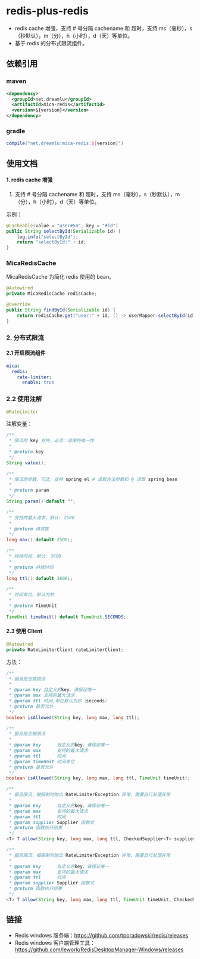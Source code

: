 # redis-plus-redis
- redis cache 增强，支持 # 号分隔 cachename 和 超时，支持 ms（毫秒），s（秒默认），m（分），h（小时），d（天）等单位。
- 基于 redis 的分布式限流组件。

## 依赖引用
### maven
```xml
<dependency>
  <groupId>net.dreamlu</groupId>
  <artifactId>mica-redis</artifactId>
  <version>${version}</version>
</dependency>
```

### gradle
```groovy
compile("net.dreamlu:mica-redis:${version}")
```

## 使用文档

#### 1. redis cache 增强
1. 支持 # 号分隔 cachename 和 超时，支持 ms（毫秒），s（秒默认），m（分），h（小时），d（天）等单位。

示例：
```java
@Cacheable(value = "user#5m", key = "#id")
public String selectById(Serializable id) {
    log.info("selectById");
    return "selectById:" + id;
}
```

### MicaRedisCache
MicaRedisCache 为简化 redis 使用的 bean。
```java
@Autowired
private MicaRedisCache redisCache;

@Override
public String findById(Serializable id) {
    return redisCache.get("user:" + id, () -> userMapper.selectById(id));
}
```

### 2. 分布式限流
#### 2.1 开启限流组件
```yaml
mica:
  redis:
    rate-limiter:
      enable: true
```

### 2.2 使用注解
```java
@RateLimiter
```

注解变量：
```java
/**
 * 限流的 key 支持，必须：请保持唯一性
 *
 * @return key
 */
String value();

/**
 * 限流的参数，可选，支持 spring el # 读取方法参数和 @ 读取 spring bean
 *
 * @return param
 */
String param() default "";

/**
 * 支持的最大请求，默认: 2500
 *
 * @return 请求数
 */
long max() default 2500L;

/**
 * 持续时间，默认: 3600
 *
 * @return 持续时间
 */
long ttl() default 3600L;

/**
 * 时间单位，默认为秒
 *
 * @return TimeUnit
 */
TimeUnit timeUnit() default TimeUnit.SECONDS;
```

#### 2.3 使用 Client
```java
@Autowired
private RateLimiterClient rateLimiterClient;
```

方法：

```java
/**
 * 服务是否被限流
 *
 * @param key 自定义的key，请保证唯一
 * @param max 支持的最大请求
 * @param ttl 时间,单位默认为秒（seconds）
 * @return 是否允许
 */
boolean isAllowed(String key, long max, long ttl);

/**
 * 服务是否被限流
 *
 * @param key      自定义的key，请保证唯一
 * @param max      支持的最大请求
 * @param ttl      时间
 * @param timeUnit 时间单位
 * @return 是否允许
 */
boolean isAllowed(String key, long max, long ttl, TimeUnit timeUnit);

/**
 * 服务限流，被限制时抛出 RateLimiterException 异常，需要自行处理异常
 *
 * @param key      自定义的key，请保证唯一
 * @param max      支持的最大请求
 * @param ttl      时间
 * @param supplier Supplier 函数式
 * @return 函数执行结果
 */
<T> T allow(String key, long max, long ttl, CheckedSupplier<T> supplier);

/**
 * 服务限流，被限制时抛出 RateLimiterException 异常，需要自行处理异常
 *
 * @param key      自定义的key，请保证唯一
 * @param max      支持的最大请求
 * @param ttl      时间
 * @param supplier Supplier 函数式
 * @return 函数执行结果
 */
<T> T allow(String key, long max, long ttl, TimeUnit timeUnit, CheckedSupplier<T> supplier);
```

## 链接
- Redis windows 服务端：https://github.com/tporadowski/redis/releases
- Redis windows 客户端管理工具：https://github.com/lework/RedisDesktopManager-Windows/releases
